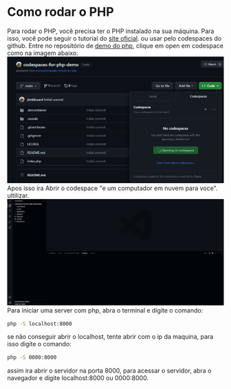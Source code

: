 # Como rodar o PHP
Para rodar o PHP, você precisa ter o PHP instalado na sua máquina. Para isso, você pode seguir o tutorial do [site oficial](https://www.php.net/manual/pt_BR/install.php).
ou usar pelo codespaces do github.
Entre no repositório de [demo do php](https://github.com/jimblizzard/codespaces-for-php-demo), clique em open em codespace como na imagem abaixo:
![codespace](img/image.png)
Apos isso ira Abrir o codespace "e um computador em nuvem para voce". ultilizar.
![codespace](img/image-1.png)
Para iniciar uma server com php, abra o terminal e digite o comando:
```bash
php -S localhost:8000
```
se não conseguir abrir o localhost, tente abrir com o ip da maquina, para isso digite o comando:
```bash
php -S 0000:8000
```
assim ira abrir o servidor na porta 8000, para acessar o servidor, abra o navegador e digite localhost:8000 ou 0000:8000.